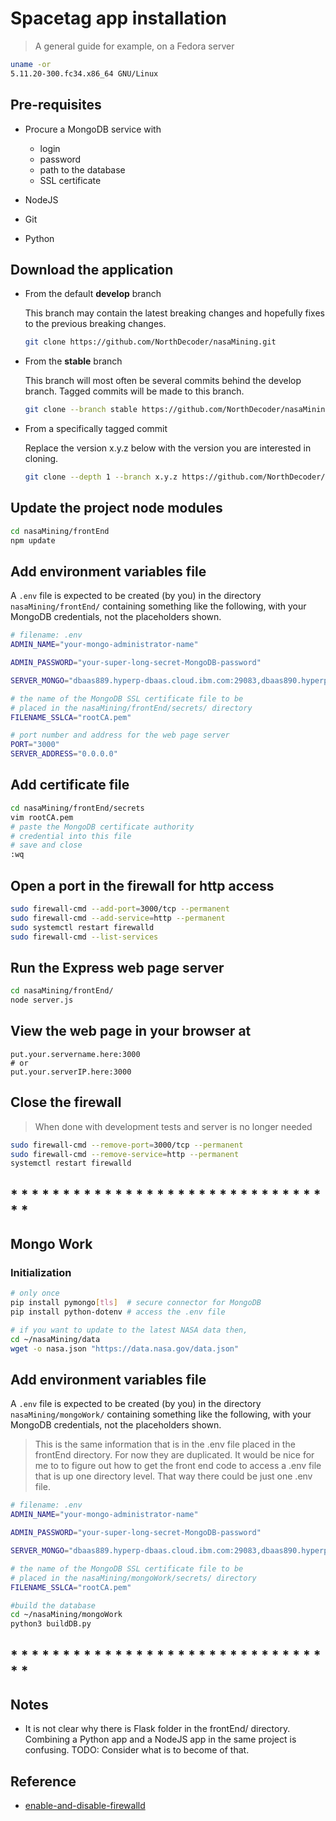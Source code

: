 # Spacetag app installation
> A general guide for example, on a Fedora server

```bash
uname -or
5.11.20-300.fc34.x86_64 GNU/Linux
```


## Pre-requisites

* Procure a MongoDB service with
  * login
  * password
  * path to the database
  * SSL certificate

* NodeJS
* Git
* Python 

## Download the application 

* From the default **develop** branch

  This branch may contain the latest breaking changes
  and hopefully fixes to the previous breaking changes.

  ```bash
  git clone https://github.com/NorthDecoder/nasaMining.git
  ```

* From the **stable** branch

  This branch will most often be several commits behind
  the develop branch.  Tagged commits will be made to
  this branch.

  ```bash
  git clone --branch stable https://github.com/NorthDecoder/nasaMining.git
  ```

* From a specifically tagged commit

  Replace the version x.y.z below with the version you
  are interested in cloning.

  ```bash
  git clone --depth 1 --branch x.y.z https://github.com/NorthDecoder/nasaMining.git
  ```

## Update the project node modules

```bash
cd nasaMining/frontEnd
npm update
```

## Add environment variables file

A `.env` file is expected to be created (by you) in
the directory `nasaMining/frontEnd/` containing
something like the following, with your MongoDB
credentials, not the placeholders shown.


```bash
# filename: .env
ADMIN_NAME="your-mongo-administrator-name"

ADMIN_PASSWORD="your-super-long-secret-MongoDB-password"

SERVER_MONGO="dbaas889.hyperp-dbaas.cloud.ibm.com:29083,dbaas890.hyperp-dbaas.cloud.ibm.com:29502,dbaas891.hyperp-dbaas.cloud.ibm.com:29338"

# the name of the MongoDB SSL certificate file to be
# placed in the nasaMining/frontEnd/secrets/ directory
FILENAME_SSLCA="rootCA.pem"

# port number and address for the web page server
PORT="3000"
SERVER_ADDRESS="0.0.0.0"
```

## Add certificate file
```bash
cd nasaMining/frontEnd/secrets
vim rootCA.pem
# paste the MongoDB certificate authority
# credential into this file
# save and close
:wq
```

## Open a port in the firewall for http access
```bash
sudo firewall-cmd --add-port=3000/tcp --permanent
sudo firewall-cmd --add-service=http --permanent
sudo systemctl restart firewalld
sudo firewall-cmd --list-services
```

## Run the Express web page server 

```bash
cd nasaMining/frontEnd/
node server.js
```

## View the web page in your browser at

```
put.your.servername.here:3000
# or
put.your.serverIP.here:3000
```

## Close the firewall 

> When done with development tests and
> server is no longer needed

```bash
sudo firewall-cmd --remove-port=3000/tcp --permanent
sudo firewall-cmd --remove-service=http --permanent
systemctl restart firewalld
```

## * * * * * * * * * * * * * * * * * * * * * * * * * * * * * * * *
## Mongo Work

### Initialization

```bash
# only once
pip install pymongo[tls]  # secure connector for MongoDB
pip install python-dotenv # access the .env file

# if you want to update to the latest NASA data then,
cd ~/nasaMining/data
wget -o nasa.json "https://data.nasa.gov/data.json"
```
## Add environment variables file

A `.env` file is expected to be created (by you) in
the directory `nasaMining/mongoWork/` containing
something like the following, with your MongoDB
credentials, not the placeholders shown.
> This is the same information that is in the .env
> file placed in the frontEnd directory. For now
> they are duplicated. It would be nice for me to
> to figure out how to get the front end code
> to access a .env file that is up one directory
> level.  That way there could be just one .env
> file.


```bash
# filename: .env
ADMIN_NAME="your-mongo-administrator-name"

ADMIN_PASSWORD="your-super-long-secret-MongoDB-password"

SERVER_MONGO="dbaas889.hyperp-dbaas.cloud.ibm.com:29083,dbaas890.hyperp-dbaas.cloud.ibm.com:29502,dbaas891.hyperp-dbaas.cloud.ibm.com:29338"

# the name of the MongoDB SSL certificate file to be
# placed in the nasaMining/mongoWork/secrets/ directory
FILENAME_SSLCA="rootCA.pem"
```
```bash
#build the database
cd ~/nasaMining/mongoWork
python3 buildDB.py
```


## * * * * * * * * * * * * * * * * * * * * * * * * * * * * * * * *
## Notes

* It is not clear why there is Flask folder in the frontEnd/
  directory.  Combining a Python app and 
  a NodeJS app in the same project is confusing.
  TODO: Consider what is to become of that.

## Reference

* [enable-and-disable-firewalld](https://firewalld.org/documentation/howto/enable-and-disable-firewalld.html)